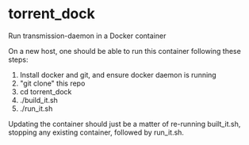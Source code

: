 # torrent_dock

Run transmission-daemon in a Docker container

On a new host, one should be able to run this container following these steps:
 1. Install docker and git, and ensure docker daemon is running
 1. "git clone" this repo
 1. cd torrent_dock
 1. ./build_it.sh
 1. ./run_it.sh

Updating the container should just be a matter of re-running built_it.sh, stopping any existing container, followed by run_it.sh.
